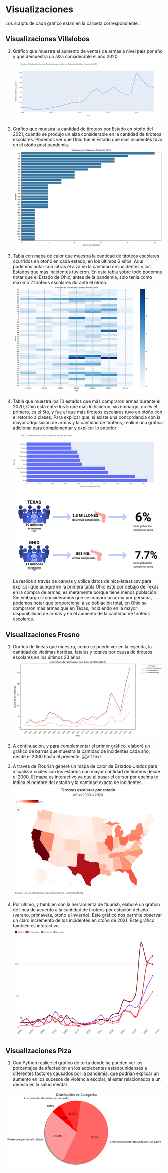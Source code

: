 # Visualizaciones 
Los scripts de cada gráfico estan en la carpeta correspondiente.

## Visualizaciones Villalobos 

1. Gráfico que muestra el aumento de ventas de armas a nivel país por año y que demuestra un alza considerable el año 2020. 
![1](../../docs/lineaxventa.jpg)


1. Gráfico que muestra la cantidad de tiroteos por Estado en otoño del 2021, cuando se produjo un alza considerable en la cantidad de tiroteos escolares. Podemos ver que Ohio fue el Estado que más incidentes tuvo en el otoño post pandemia. 
![alt text](../../docs/barrasxestados.jpg)

1. Tabla con mapa de calor que muestra la cantidad de tiroteos escolares ocurridos en otoño en cada estado, en los últimos 6 años. Aquí podemos notar con cifras el alza en la cantidad de incidentes y los Estados que más incidentes tuvieron. En esta tabla sobre todo podemos notar que el Estado de Ohio, antes de la pandemia, solo tenia como máximo 2 tiroteos escolares durante el otoño. 
![alt text](../../docs/calorxestados.jpg)

1. Tabla que muestra los 10 estados que más compraron armas durante el 2020, Ohio está entre los 5 que más lo hicieron, sin embargo, no es el primero, es el 5to, y fue el que más tiroteos escolares tuvo en otoño con el retorno a clases. Para explicar que, si existe una concordancia con la mayor adquisición de armas y la cantidad de tiroteos, realicé una gráfica adicional para complementar y explicar lo anterior:
![alt text](../../docs/barrasxventa2020.jpg)
![alt text](../../docs/ohiovstexas.jpg)
La realicé a través de canvas y utilice datos de nics-latest.csv para explicar que aunque en la primera tabla Ohio este por debajo de Texas en la compra de armas, es meramente porque tiene menos población. Sin embargo si consideramos que se compró un arma por persona, podemos notar que proporcional a su población total, en Ohio se compraron más armas que en Texas, incidiendo en la mayor disponibilidad de armas y en el aumento de la cantidad de tiroteos escolares.

## Visualizaciones Fresno

1. Gráfico de líneas que muestra, como se puede ver en la leyenda, la cantidad de victimas heridas, fatales y totales por causa de tiroteos escolares en los últimos 23 años. 
![alt text](../../docs/lineasxvictima.png)

1. A continuación, y para complementar el primer gráfico, elaboré un gráfico de barras que muestra la cantidad de incidentes cada año, desde el 2000 hasta el presente. 
![alt text](../../docs/barrasxaño.png)

1. A traves de Flourish generé un mapa de calor de Estados Unidos para visualizar cuáles son los estados con mayor cantidad de tiroteos desde el 2000. El mapa es interactivo ya que al pasar el cursor por encima te indica el nombre del estado y la cantidad exacta de incidentes. 
![alt text](../../docs/calorxestadosunidos.png)

1. Por último, y también con la herramienta de flourish, elaboré un gráfico de linea de acuerdo a la cantidad de tiroteos por estación del año (verano, primavera, otoño e invierno). Este gráfico nos permite observar un claro incremento de los incidentes en otoño de 2021. Este gráfico también es interactivo. 
![alt text](../../docs/lineasxestacion.png)

## Visualizaciones Piza 

1. Con Python realicé el gráfico de torta donde se pueden ver los porcentajes de afectación en los adolecentes estadounidenses a diferentes factores causados por la pandemia, que podrían explicar un aumento en los sucesos de violencia escolar, al estar relacionados a un deceso en la salud mental

![alt text](../../docs/piexcategorias.png)


